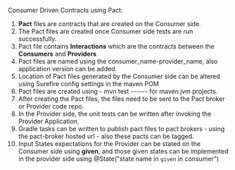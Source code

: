 Consumer Driven Contracts using Pact:

1. **Pact** files are contracts that are created on the Consumer side.
2. The Pact files are created once Consumer side tests are run successfully.
3. Pact file contains **Interactions** which are the contracts between the **Consumers** and **Providers**
4. Pact files are named using the consumer_name-provider_name, also application version can be added.
5. Location of Pact files generated by the Consumer side can be altered using Surefire config settings in the maven POM
6. Pact files are created using - mvn test ------ for maven jvm projects.
7. After creating the Pact files, the files need to be sent to the Pact broker or Provider code repo.
8. In the Provider side, the unit tests can be written after invoking the Provider Application.
9. Gradle tasks can be written to publish pact files to pact brokers - using the pact-broker hosted url - also these pacts can be tagged.
10. Input States expectations for the Provider can be stated on the Consumer side using **given**, and those given states can be implemented in the provider side using @State("state name in `given` in consumer")
